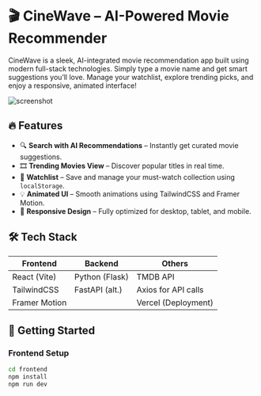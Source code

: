 # 🎬 CineWave – AI-Powered Movie Recommender

CineWave is a sleek, AI-integrated movie recommendation app built using modern full-stack technologies. Simply type a movie name and get smart suggestions you’ll love. Manage your watchlist, explore trending picks, and enjoy a responsive, animated interface!

![screenshot](https://github.com/nityasrik/movie-recommendor/assets/demo.png) <!-- Replace with actual screenshot path -->

## 🔥 Features

- 🔍 **Search with AI Recommendations** – Instantly get curated movie suggestions.
- 🎞️ **Trending Movies View** – Discover popular titles in real time.
- 📌 **Watchlist** – Save and manage your must-watch collection using `localStorage`.
- 💡 **Animated UI** – Smooth animations using TailwindCSS and Framer Motion.
- 🎯 **Responsive Design** – Fully optimized for desktop, tablet, and mobile.

## 🛠️ Tech Stack

| Frontend         | Backend        | Others               |
|------------------|----------------|----------------------|
| React (Vite)     | Python (Flask) | TMDB API             |
| TailwindCSS      | FastAPI (alt.) | Axios for API calls  |
| Framer Motion    |                | Vercel (Deployment)  |

## 🚀 Getting Started

### Frontend Setup

```bash
cd frontend
npm install
npm run dev
